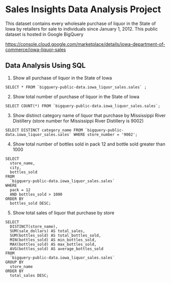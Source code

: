 # Sales Insights Data Analysis Project

This dataset contains every wholesale purchase of liquor in the State of Iowa by retailers for sale to individuals since January 1, 2012.
This public dataset is hosted in Google BigQuery

https://console.cloud.google.com/marketplace/details/iowa-department-of-commerce/iowa-liquor-sales


## Data Analysis Using SQL

1. Show all purchase of liquor in the State of Iowa
```
SELECT * FROM `bigquery-public-data.iowa_liquor_sales.sales` ;
```
  
2. Show total number of purchase of liquor in the State of Iowa
```
SELECT COUNT(*) FROM `bigquery-public-data.iowa_liquor_sales.sales`;

```
3. Show distinct category name of liquor that purchase by Mississippi River Distillery (store number for Mississippi River Distillery is 9002)
```
SELECT DISTINCT category_name FROM `bigquery-public-data.iowa_liquor_sales.sales` WHERE store_number = '9002';

```
4. Show total number of bottles sold in pack 12 and bottle sold greater than 1000
```
SELECT
  store_name,
  city,
  bottles_sold
FROM
  `bigquery-public-data.iowa_liquor_sales.sales`
WHERE
  pack = 12
  AND bottles_sold > 1000
ORDER BY
  bottles_sold DESC;
```

5. Show total sales of liquor that purchase by store
```
SELECT
  DISTINCT(store_name),
  SUM(sale_dollars) AS total_sales,
  SUM(bottles_sold) AS total_bottles_sold,
  MIN(bottles_sold) AS min_bottles_sold,
  MAX(bottles_sold) AS max_bottles_sold,
  AVG(bottles_sold) AS average_bottles_sold
FROM
  `bigquery-public-data.iowa_liquor_sales.sales`
GROUP BY
  store_name
ORDER BY
  total_sales DESC;
```
